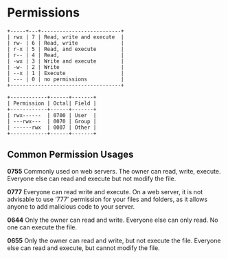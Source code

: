 # Permissions

```
+-----+---+--------------------------+
| rwx | 7 | Read, write and execute  |
| rw- | 6 | Read, write              |
| r-x | 5 | Read, and execute        |
| r-- | 4 | Read,                    |
| -wx | 3 | Write and execute        |
| -w- | 2 | Write                    |
| --x | 1 | Execute                  |
| --- | 0 | no permissions           |
+------------------------------------+

+------------+------+-------+
| Permission | Octal| Field |
+------------+------+-------+
| rwx------  | 0700 | User  |
| ---rwx---  | 0070 | Group |
| ------rwx  | 0007 | Other |
+------------+------+-------+
```

## Common Permission Usages

**0755** Commonly used on web servers. The owner can read, write, execute. Everyone else can read and execute but not modify the file.

**0777** Everyone can read write and execute. On a web server, it is not advisable to use ‘777’ permission for your files and folders, as it allows anyone to add malicious code to your server.

**0644** Only the owner can read and write. Everyone else can only read. No one can execute the file.

**0655** Only the owner can read and write, but not execute the file. Everyone else can read and execute, but cannot modify the file.